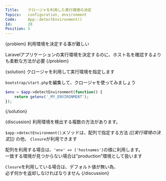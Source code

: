 ```yaml
---
Title:    クロージャを利用した実行環境の決定
Topics:   configuration, environment
Code:     App::detectEnvironment()
Id:       28
Position: 5
---
```


{problem}
利用環境を決定する事が難しい

Laravelアプリケーションの実行環境を決定するのに、ホスト名を確認するよりも柔軟な方法が必要
{/problem}

{solution}
クロージャを利用して実行環境を指定します

`bootstrap/start.php`を編集して、クロージャを使ってみましょう

```php
$env = $app->detectEnvironment(function() {
	return getenv('_MY_ENVIRONMENT');
});
```
{/solution}

{discussion}
利用環境を検出する複数の方法があります。

`$app->detectEnvironment()`メソッドは、配列で指定する方法 _([[実行環境の決定]])_ の他、
`Closure`が利用できます

配列を利用する場合は、`'env' => ['hostnames']`の様に利用します。  
一致する環境が見つからない場合は"production"環境として扱います

`Closure`を利用している場合は、デフォルト値が無い為、  
必ず何かを返却しなければなりません
{/discussion}
